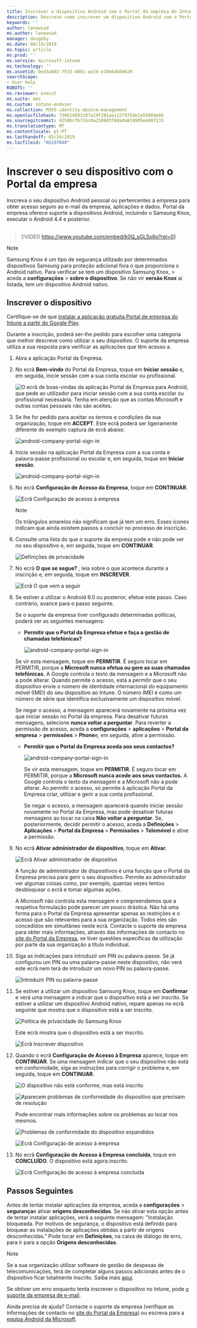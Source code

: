 ```yaml
---
title: Inscrever o dispositivo Android com o Portal da empresa do Intune | Documentos da Microsoft
description: Descreve como inscrever um dispositivo Android com o Portal da empresa do Intune
keywords: ''
author: lenewsad
ms.author: lanewsad
manager: dougeby
ms.date: 04/19/2019
ms.topic: article
ms.prod: ''
ms.service: microsoft-intune
ms.technology: ''
ms.assetid: 0ed3a002-7533-4001-ae24-e10b64b66620
searchScope:
- User help
ROBOTS: ''
ms.reviewer: esmich
ms.suite: ems
ms.custom: intune-enduser
ms.collection: M365-identity-device-management
ms.openlocfilehash: 736b1d891207a19f281aa1127975de1a55889e8b
ms.sourcegitcommit: d258bcf6716c8a2589d3f8dada819905ee80f233
ms.translationtype: MT
ms.contentlocale: pt-PT
ms.lasthandoff: 05/24/2019
ms.locfileid: "66197040"
---
```

# <a name="enroll-your-device-with-company-portal"></a>Inscrever o seu dispositivo com o Portal da empresa  
Inscreva o seu dispositivo Android pessoal ou pertencentes à empresa para obter acesso seguro ao e-mail da empresa, aplicações e dados. Portal da empresa oferece suporte a dispositivos Android, incluindo o Samsung Knox, executar o Android 4.4 e posterior.  
</br>
> [!VIDEO https://www.youtube.com/embed/k0Q_sGLSx6o?rel=0]

> [!NOTE]
> Samsung Knox é um tipo de segurança utilizado por determinados dispositivos Samsung para proteção adicional fora o que proporciona o Android nativo. Para verificar se tem um dispositivo Samsung Knox, > aceda a **configurações** > **sobre o dispositivo**. Se não vir **versão Knox** aí listada, tem um dispositivo Android nativo.

## <a name="enroll-device"></a>Inscrever o dispositivo  
Certifique-se de que [instalar a aplicação gratuita Portal de empresa do Intune a partir do Google Play](https://play.google.com/store/apps/details?id=com.microsoft.windowsintune.companyportal). 

Durante a inscrição, poderá ser-lhe pedido para escolher uma categoria que melhor descreve como utilizar o seu dispositivo. O suporte da empresa utiliza a sua resposta para verificar as aplicações que têm acesso a.  

1. Abra a aplicação Portal da Empresa.  

3. No ecrã **Bem-vindo** do Portal da Empresa, toque em **Iniciar sessão** e, em seguida, inicie sessão com a sua conta escolar ou profissional.

   ![O ecrã de boas-vindas da aplicação Portal da Empresa para Android, que pede ao utilizador para iniciar sessão com a sua conta escolar ou profissional necessária. Tenha em atenção que as contas Microsoft e outras contas pessoais não são aceites.](./media/and-enroll-0-welcome-screen.png)   

4. Se lhe for pedido para aceitar os termos e condições da sua organização, toque em **ACCEPT**. Este ecrã poderá ser ligeiramente diferente do exemplo captura de ecrã abaixo. 

   ![android-company-portal-sign-in](./media/and-enroll-3-accept-terms.png)

5. Inicie sessão na aplicação Portal da Empresa com a sua conta e palavra-passe profissional ou escolar e, em seguida, toque em **Iniciar sessão**.

   ![android-company-portal-sign-in](./media/and-enroll-2-cp-sign-in.png)

6. No ecrã **Configuração de Acesso da Empresa**, toque em **CONTINUAR**.

   ![Ecrã Configuração de acesso à empresa](/intune/media/android_cp_enroll_01_1709_new.png)

   > [!NOTE]
   > Os triângulos amarelos não significam que já tem um erro. Esses ícones indicam que ainda existem passos a concluir no processo de inscrição.

7. Consulte uma lista do que o suporte da empresa pode e não pode ver no seu dispositivo e, em seguida, toque em **CONTINUAR**.

   ![Definições de privacidade](/intune/media/android_cp_enroll_02_after_1710.png)

8. No ecrã **O que se segue?** , leia sobre o que acontece durante a inscrição e, em seguida, toque em **INSCREVER**.

   ![Ecrã O que vem a seguir](/intune/media/android_cp_enroll_03_after_1710.png)

9. Se estiver a utilizar o Android 6.0 ou posterior, efetue este passo. Caso contrário, avance para o passo seguinte.

   Se o suporte da empresa tiver configurado determinadas políticas, poderá ver as seguintes mensagens:
   - **Permitir que o Portal da Empresa efetue e faça a gestão de chamadas telefónicas?**

     ![android-company-portal-sign-in](./media/and-enroll-3a-allow-phone-access.png)

   Se vir esta mensagem, toque em **PERMITIR**. É seguro tocar em PERMITIR, porque a **Microsoft nunca efetua ou gere as suas chamadas telefónicas.** A Google controla o texto da mensagem e a Microsoft não a pode alterar. Quando permite o acesso, está a permitir que o seu dispositivo envie o número de identidade internacional do equipamento móvel (IMEI) do seu dispositivo ao Intune. O número IMEI é como um número de série que identifica exclusivamente um dispositivo móvel.

   Se negar o acesso, a mensagem aparecerá novamente na próxima vez que iniciar sessão no Portal da empresa. Para desativar futuras mensagens, selecione **nunca voltar a perguntar**. Para reverter a permissão de acesso, aceda a **configurações** > **aplicações** > **Portal da empresa** > **permissões**   >  **Phone**e, em seguida, ative a permissão.  

   - **Permitir que o Portal da Empresa aceda aos seus contactos?**

     ![android-company-portal-sign-in](./media/and-enroll-3b-allow-contacts-access.png)

     Se vir esta mensagem, toque em **PERMITIR**. É seguro tocar em PERMITIR, porque a **Microsoft nunca acede aos seus contactos.** A Google controla o texto da mensagem e a Microsoft não a pode alterar. Ao permitir o acesso, só permite à aplicação Portal da Empresa criar, utilizar e gerir a sua conta profissional.

     Se negar o acesso, a mensagem aparecerá quando iniciar sessão novamente no Portal da Empresa, mas pode desativar futuras mensagens ao tocar na caixa **Não voltar a perguntar**. Se, posteriormente, decidir permitir o acesso, aceda a **Definições** &gt; **Aplicações** &gt; **Portal da Empresa** &gt; **Permissões** &gt; **Telemóvel** e ative a permissão.

10. No ecrã **Ativar administrador de dispositivo**, toque em **Ativar**.

    ![Ecrã Ativar administrador de dispositivo](./media/and-enroll-5-activate.png)

    A função de administrador de dispositivos é uma função que o Portal da Empresa precisa para gerir o seu dispositivo. Permite ao administrador ver algumas coisas como, por exemplo, quantas vezes tentou desbloquear o ecrã e tomar algumas ações.    

    A Microsoft não controla esta mensagem e compreendemos que a respetiva formulação pode parecer um pouco drástica. Não há uma forma para o Portal da Empresa apresentar apenas as restrições e o acesso que são relevantes para a sua organização. Todos eles são concedidos em simultâneo neste ecrã. Contacte o suporte da empresa para obter mais informações, através das informações de contacto no [site do Portal da Empresa](https://go.microsoft.com/fwlink/?linkid=2010980), se tiver questões específicas da utilização por parte da sua organização a título individual.  

11. Siga as indicações para introduzir um PIN ou palavra-passe. Se já configurou um PIN ou uma palavra-passe neste dispositivo, não verá este ecrã nem terá de introduzir um novo PIN ou palavra-passe.  

    ![Introduzir PIN ou palavra-passe](./media/and-enroll-6-PIN-native.png)

12. Se estiver a utilizar um dispositivo Samsung Knox, toque em **Confirmar** e verá uma mensagem a indicar que o dispositivo está a ser inscrito. Se estiver a utilizar um dispositivo Android nativo, repare apenas no ecrã seguinte que mostra que o dispositivo está a ser inscrito.

    ![Política de privacidade do Samsung Knox](./media/and-enroll-7-knox-privacy-policy.png)

    Este ecrã mostra que o dispositivo está a ser inscrito.

    ![Ecrã Inscrever dispositivo](./media/and-enroll-8-device-enrolling.png)

13. Quando o ecrã **Configuração de Acesso à Empresa** aparece, toque em **CONTINUAR**. Se uma mensagem indicar que o seu dispositivo não está em conformidade, siga as instruções para corrigir o problema e, em seguida, toque em **CONTINUAR**.

    ![O dispositivo não está conforme, mas está inscrito](/intune/media/android_cp_enroll_05_post_1709.png)

    ![Aparecem problemas de conformidade do dispositivo que precisam de resolução](/intune/media/android_cp_enroll_03_post_1709.png)

    Pode encontrar mais informações sobre os problemas ao tocar nos mesmos.

    ![Problemas de conformidade do dispositivo expandidos](/intune/media/android_cp_enroll_04_post_1709.png)

    ![Ecrã Configuração de acesso à empresa](./media/and-enroll-9d-comp-access-setup.png)  

14. No ecrã **Configuração de Acesso à Empresa concluída**, toque em **CONCLUÍDO**. O dispositivo está agora inscrito.

    ![Ecrã Configuração de acesso à empresa concluída](./media/and-enroll-10-comp-access-setup-complete.png)

## <a name="next-steps"></a>Passos Seguintes  

Antes de tentar instalar aplicações da empresa, aceda a **configurações** > **segurança**e ativar **origens desconhecidas**. Se não ativar esta opção antes de tentar instalar aplicações, verá a seguinte mensagem: "Instalação bloqueada. Por motivos de segurança, o dispositivo está definido para bloquear as instalações de aplicações obtidas a partir de origens desconhecidas." Pode tocar em **Definições**, na caixa de diálogo de erro, para ir para a opção **Origens desconhecidas**.  

> [!Note]
> Se a sua organização utilizar software de gestão de despesas de telecomunicações, terá de completar alguns passos adicionais antes de o dispositivo ficar totalmente inscrito. Saiba mais [aqui](enroll-your-device-with-telecom-expense-management-android.md).

Se obtiver um erro enquanto tenta inscrever o dispositivo no Intune, pode [o suporte da empresa de e-mail](send-logs-to-your-it-admin-by-email-android.md).  

Ainda precisa de ajuda? Contacte o suporte da empresa (verifique as informações de contacto no [site do Portal da Empresa](https://go.microsoft.com/fwlink/?linkid=2010980)) ou escreva para a <a href="mailto:wintunedroidfbk@microsoft.com?subject=I'm having trouble with enrolling my Android device&body=Describe the issue you're experiencing here.">equipa Android da Microsoft</a>.
